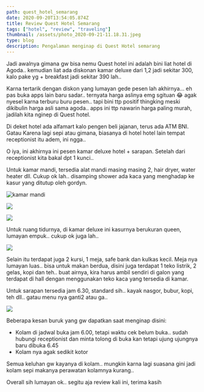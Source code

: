 ```yaml
---
path: quest_hotel_semarang
date: 2020-09-20T13:54:05.874Z
title: Review Quest Hotel Semarang
tags: ["hotel", "review", "traveling"]
thumbnail: /assets/photo_2020-09-21-11.18.31.jpeg
type: blog
description: Pengalaman menginap di Quest Hotel semarang
---
```


Jadi awalnya gimana gw bisa nemu Quest hotel ini adalah bini liat hotel di Agoda.. kemudian liat ada diskonan kamar deluxe dari 1,2 jadi sekitar 300, kalo pake yg + breakfast jadi sekitar 390 lah..

Karna tertarik dengan diskon yang lumayan gede pesen lah akhirnya... eh pas buka apps lain baru sadar.. ternyata harga aslinya emg sgituan 😂 agak nyesel karna terburu buru pesen.. tapi bini ttp positif thingking meski dikibulin harga asli sama agoda.. apps ini ttp nawarin harga paling murah, jadilah kita nginep di Quest hotel.

Di deket hotel ada alfamart kalo pengen beli jajanan, terus ada ATM BNI. Gatau Karena lagi sepi atau gimana, biasanya di hotel hotel lain tempat receptionist itu adem, ini ngga..

O iya, ini akhirnya ini pesen kamar deluxe hotel + sarapan. Setelah dari receptionist kita bakal dpt 1 kunci..

Untuk kamar mandi, tersedia alat mandi masing masing 2, hair dryer, water heater dll. Cukup ok lah.. disamping shower ada kaca yang menghadap ke kasur yang ditutup oleh gordyn.

![kamar mandi](/assets/photo_2020-09-21-11.18.27.jpeg)

![](/assets/photo_2020-09-21-11.18.25.jpeg)

![](/assets/photo_2020-09-21-11.18.20.jpeg)

Untuk ruang tidurnya, di kamar deluxe ini kasurnya berukuran queen, lumayan empuk.. cukup ok juga lah..

![](/assets/photo_2020-09-21-11.18.14.jpeg)

Selain itu terdapat juga 2 kursi, 1 meja, safe bank dan kulkas kecil. Meja nya lumayan luas.. bisa untuk makan berdua, disini juga terdapat 1 teko listrik, 2 gelas, kopi dan teh.. buat airnya, kira harus ambil sendiri di galon yang terdapat di hall dengan menggunakan teko kaca yang tersedia di kamar.

Untuk sarapan tersedia jam 6.30, standard sih.. kayak nasgor, bubur, kopi, teh dll.. gatau menu nya ganti2 atau ga..

![](/assets/photo_2020-09-21-11.18.31.jpeg)

Beberapa kesan buruk yang gw dapatkan saat menginap disini:

- Kolam di jadwal buka jam 6.00, tetapi waktu cek belum buka.. sudah hubungi receptionist dan minta tolong di buka kan tetapi ujung ujungnya baru dibuka 6.45
- Kolam nya agak sedikit kotor

Semua keluhan gw kayanya di kolam.. mungkin karna lagi suasana gini jadi kolam sepi makanya perawatan kolamnya kurang..

Overall sih lumayan ok.. segitu aja review kali ini, terima kasih
